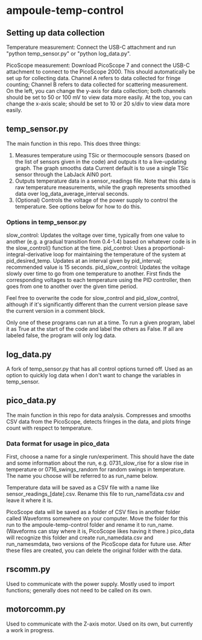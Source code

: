 # ampoule-temp-control

## Setting up data collection
Temperature measurement: Connect the USB-C attachment and run "python temp_sensor.py" or "python log_data.py".

PicoScope measurement: Download PicoScope 7 and connect the USB-C attachment to connect to the PicoScope 2000. This should automatically be set up for collecting data. Channel A refers to data collected for fringe counting; Channel B refers to data collected for scattering measurement. On the left, you can change the y-axis for data collection; both channels should be set to 50 or 100 mV to view data more easily. At the top, you can change the x-axis scale; should be set to 10 or 20 s/div to view data more easily.

## temp_sensor.py
The main function in this repo. This does three things:

1. Measures temperature using TSic or thermocouple sensors (based on the list of sensors given in the code) and outputs it to a live-updating graph. The graph smooths data Current default is to use a single TSic sensor through the LabJack AIN0 port. 
2. Outputs temperature data in a sensor_readings file. Note that this data is raw temperature measurements, while the graph represents smoothed data over log_data_average_interval seconds.
3. (Optional) Controls the voltage of the power supply to control the temperature. See options below for how to do this.

### Options in temp_sensor.py
slow_control: Updates the voltage over time, typically from one value to another (e.g. a gradual transition from 0.4-1.4) based on whatever code is in the slow_control() function at the time. 
pid_control: Uses a proportional-integral-derivative loop for maintaining the temperature of the system at pid_desired_temp. Updates at an interval given by pid_interval; recommended value is 15 seconds.
pid_slow_control: Updates the voltage slowly over time to go from one temperature to another. First finds the corresponding voltages to each temperature using the PID controller, then goes from one to another over the given time period.

Feel free to overwrite the code for slow_control and pid_slow_control, although if it's significantly different than the current version please save the current version in a comment block.

Only one of these programs can run at a time. To run a given program, label it as True at the start of the code and label the others as False. If all are labeled false, the program will only log data.

## log_data.py
A fork of temp_sensor.py that has all control options turned off. Used as an option to quickly log data when I don't want to change the variables in temp_sensor.

## pico_data.py
The main function in this repo for data analysis. Compresses and smooths CSV data from the PicoScope, detects fringes in the data, and plots fringe count with respect to temperature.

### Data format for usage in pico_data
First, choose a name for a single run/experiment. This should have the date and some information about the run, e.g. 0731_slow_rise for a slow rise in temperature or 0716_swings_random for random swings in temperature. The name you choose will be referred to as run_name below.

Temperature data will be saved as a CSV file with a name like sensor_readings_[date].csv. Rename this file to run_nameTdata.csv and leave it where it is.

PicoScope data will be saved as a folder of CSV files in another folder called Waveforms somewhere on your computer. Move the folder for this run to the ampoule-temp-control folder and rename it to run_name. (Waveforms can stay where it is, PicoScope likes having it there.) pico_data will recognize this folder and create run_namedata.csv and run_namesmdata, two versions of the PicoScope data for future use. After these files are created, you can delete the original folder with the data.

## rscomm.py
Used to communicate with the power supply. Mostly used to import functions; generally does not need to be called on its own.

## motorcomm.py
Used to communicate with the Z-axis motor. Used on its own, but currently a work in progress.